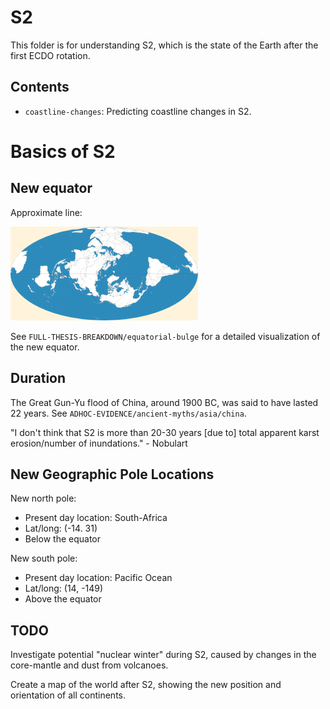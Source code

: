 # S2

This folder is for understanding S2, which is the state of the Earth after the first ECDO rotation.

## Contents

- `coastline-changes`: Predicting coastline changes in S2.

# Basics of S2

## New equator

Approximate line:

![new equator 2d map](img/Mollweide-Projection.webp "new equator 2d map")

See `FULL-THESIS-BREAKDOWN/equatorial-bulge` for a detailed visualization of the new equator.

## Duration

The Great Gun-Yu flood of China, around 1900 BC, was said to have lasted 22 years. See `ADHOC-EVIDENCE/ancient-myths/asia/china`.

"I don't think that S2 is more than 20-30 years [due to] total apparent karst erosion/number of inundations." - Nobulart

## New Geographic Pole Locations

New north pole:
- Present day location: South-Africa
- Lat/long: (-14. 31)
- Below the equator

New south pole:
- Present day location: Pacific Ocean
- Lat/long: (14, -149)
- Above the equator

## TODO

Investigate potential "nuclear winter" during S2, caused by changes in the core-mantle and dust from volcanoes.

Create a map of the world after S2, showing the new position and orientation of all continents.
